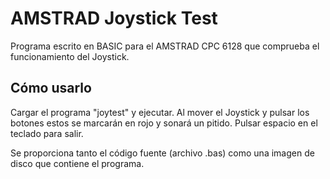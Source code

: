 # AMSTRAD Joystick Test

Programa escrito en BASIC para el AMSTRAD CPC 6128 que comprueba el funcionamiento del Joystick.

## Cómo usarlo

Cargar el programa "joytest" y ejecutar. Al mover el Joystick y pulsar los botones estos se marcarán en rojo y sonará un pitido. Pulsar espacio en el teclado para salir.

Se proporciona tanto el código fuente (archivo .bas) como una imagen de disco que contiene el programa.
